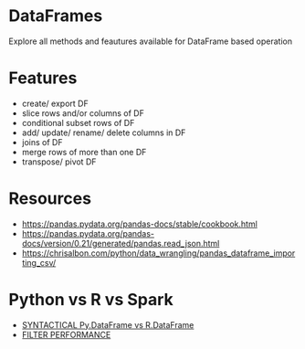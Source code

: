 # DataFrames
Explore all methods and feautures available for DataFrame based operation

# Features

- create/ export DF
- slice rows and/or columns of DF
- conditional subset rows of DF
- add/ update/ rename/ delete columns in DF
- joins of DF
- merge rows of more than one DF
- transpose/ pivot DF

# Resources

- https://pandas.pydata.org/pandas-docs/stable/cookbook.html
- https://pandas.pydata.org/pandas-docs/version/0.21/generated/pandas.read_json.html
- https://chrisalbon.com/python/data_wrangling/pandas_dataframe_importing_csv/

# Python vs R vs Spark

- [SYNTACTICAL Py.DataFrame vs R.DataFrame](http://datascience-enthusiast.com/R/pandas_datatable.html)
- [FILTER PERFORMANCE](https://www.statworx.com/de/blog/pandas-vs-data-table-a-study-of-data-frames/)
